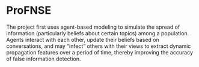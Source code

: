 # ProFNSE
The project first uses agent-based modeling to simulate the spread of information (particularly beliefs about certain topics) among a population. Agents interact with each other, update their beliefs based on conversations, and may “infect” others with their views to extract dynamic propagation features over a period of time, thereby improving the accuracy of false information detection.
